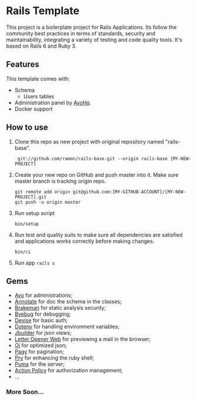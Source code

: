# Rails Template

This project is a boilerplate project for Rails Applications. Its follow the 
community best practices in terms of standards, security and maintainability,
integrating a variety of testing and code quality tools. It's based on 
Rails 6 and Ruby 3.

## Features

This template comes with:

- Schema
  - Users tables
- Administration panel by [AvoHq][1].
- Docker support

## How to use

1. Clone this repo as new project with original repository named "rails-base".
   ```shell
    git://github.com/ramon/rails-base.git --origin rails-base [MY-NEW-PROJECT]
   ```
2. Create your new repo on GitHub and push master into it. Make sure master 
   branch is tracking origin repo.
   ```shell
   git remote add origin git@github.com:[MY-GITHUB-ACCOUNT]/[MY-NEW-PROJECT].git
   git push -u origin master
   ```
3. Run setup script
   ```shell
   bin/setup 
   ``` 
4. Run test and quality suits to make sure all dependencies are satisfied and 
   applications works correctly before making changes.
   ```shell
   bin/ci
   ```
5. Run app
   `rails s` 

## Gems

- [Avo](https://github.com/avo-hq/avo) for administrations;
- [Annotate](https://github.com/ctran/annotate_models) for doc the schema in the classes;
- [Brakeman](https://github.com/presidentbeef/brakeman) for static analysis security;
- [Byebug](https://github.com/deivid-rodriguez/byebug) for debugging;
- [Devise](https://github.com/plataformatec/devise) for basic auth;
- [Dotenv](https://github.com/bkeepers/dotenv) for handling environment variables;
- [Jbuilder](https://github.com/rails/jbuilder) for json views;
- [Letter Opener Web](https://github.com/fgrehm/letter_opener_web) for previewing a mail in the browser;
- [Oj](https://github.com/ohler55/oj) for optimized json;
- [Pagy](https://github.com/ddnexus/pagy) for pagination;
- [Pry](https://github.com/pry/pry) for enhancing the ruby shell;
- [Puma](https://github.com/puma/puma) for the server;
- [Action Policy](https://github.com/palkan/action_policy) for authorization management;
- ...

### More Soon...


[1]: https://avohq.io/
